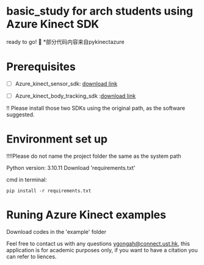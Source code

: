 # basic_study for arch students using Azure Kinect SDK 
ready to go! :whale:
*部分代码内容来自pykinectazure 

# Prerequisites
- [ ] Azure_kinect_sensor_sdk: [download link](https://github.com/microsoft/Azure-Kinect-Sensor-SDK/blob/develop/docs/usage.md)

- [ ] Azure_kinect_body_tracking_sdk :[download link](https://learn.microsoft.com/en-us/azure/kinect-dk/body-sdk-download)



!! Please install those two SDKs using the original path, as the software suggested. 

#  Environment set up

!!!!Please do not name the project folder the same as the system path

Python version: 3.10.11
Download 'requirements.txt'

cmd in terminal:

```
pip install -r requirements.txt

```

# Runing Azure Kinect examples 

Download codes in the 'example' folder

Feel free to contact us with any questions ygongah@connect.ust.hk, this application is for academic purposes only, if you want to have a citation you can refer to liences.







